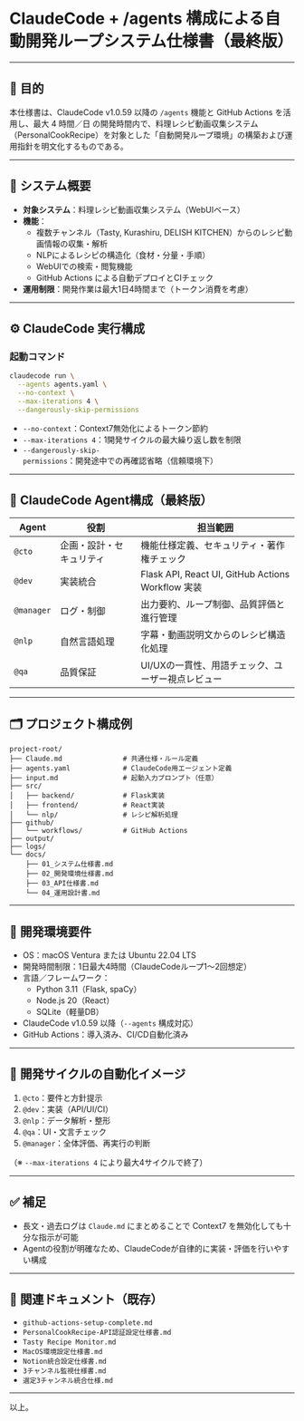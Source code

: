 # ClaudeCode + /agents 構成による自動開発ループシステム仕様書（最終版）

---

## 🎯 目的

本仕様書は、ClaudeCode v1.0.59 以降の `/agents` 機能と GitHub Actions を活用し、最大 4 時間／日 の開発時間内で、料理レシピ動画収集システム（PersonalCookRecipe）を対象とした「自動開発ループ環境」の構築および運用指針を明文化するものである。

---

## 🧩 システム概要

- **対象システム**：料理レシピ動画収集システム（WebUIベース）
- **機能**：
  - 複数チャンネル（Tasty, Kurashiru, DELISH KITCHEN）からのレシピ動画情報の収集・解析
  - NLPによるレシピの構造化（食材・分量・手順）
  - WebUIでの検索・閲覧機能
  - GitHub Actions による自動デプロイとCIチェック
- **運用制限**：開発作業は最大1日4時間まで（トークン消費を考慮）

---

## ⚙️ ClaudeCode 実行構成

### 起動コマンド

```bash
claudecode run \
  --agents agents.yaml \
  --no-context \
  --max-iterations 4 \
  --dangerously-skip-permissions
```

- `--no-context`：Context7無効化によるトークン節約
- `--max-iterations 4`：1開発サイクルの最大繰り返し数を制限
- `--dangerously-skip-permissions`：開発途中での再確認省略（信頼環境下）

---

## 👥 ClaudeCode Agent構成（最終版）

| Agent | 役割 | 担当範囲 |
|-------|------|----------|
| `@cto` | 企画・設計・セキュリティ | 機能仕様定義、セキュリティ・著作権チェック |
| `@dev` | 実装統合 | Flask API, React UI, GitHub Actions Workflow 実装 |
| `@manager` | ログ・制御 | 出力要約、ループ制御、品質評価と進行管理 |
| `@nlp` | 自然言語処理 | 字幕・動画説明文からのレシピ構造化処理 |
| `@qa` | 品質保証 | UI/UXの一貫性、用語チェック、ユーザー視点レビュー |

---

## 🗂 プロジェクト構成例

```
project-root/
├── Claude.md               # 共通仕様・ルール定義
├── agents.yaml             # ClaudeCode用エージェント定義
├── input.md                # 起動入力プロンプト（任意）
├── src/
│   ├── backend/            # Flask実装
│   ├── frontend/           # React実装
│   └── nlp/                # レシピ解析処理
├── github/
│   └── workflows/          # GitHub Actions
├── output/
├── logs/
└── docs/
    ├── 01_システム仕様書.md
    ├── 02_開発環境仕様書.md
    ├── 03_API仕様書.md
    └── 04_運用設計書.md
```

---

## 🔐 開発環境要件

- OS：macOS Ventura または Ubuntu 22.04 LTS
- 開発時間制限：1日最大4時間（ClaudeCodeループ1〜2回想定）
- 言語／フレームワーク：
  - Python 3.11（Flask, spaCy）
  - Node.js 20（React）
  - SQLite（軽量DB）
- ClaudeCode v1.0.59 以降（`--agents` 構成対応）
- GitHub Actions：導入済み、CI/CD自動化済み

---

## 🔁 開発サイクルの自動化イメージ

1. `@cto`：要件と方針提示
2. `@dev`：実装（API/UI/CI）
3. `@nlp`：データ解析・整形
4. `@qa`：UI・文言チェック
5. `@manager`：全体評価、再実行の判断

（※ `--max-iterations 4` により最大4サイクルで終了）

---

## ✅ 補足

- 長文・過去ログは `Claude.md` にまとめることで Context7 を無効化しても十分な指示が可能
- Agentの役割が明確なため、ClaudeCodeが自律的に実装・評価を行いやすい構成

---

## 📝 関連ドキュメント（既存）

- `github-actions-setup-complete.md`
- `PersonalCookRecipe-API認証設定仕様書.md`
- `Tasty Recipe Monitor.md`
- `MacOS環境設定仕様書.md`
- `Notion統合設定仕様書.md`
- `3チャンネル監視仕様書.md`
- `選定3チャンネル統合仕様.md`

---

以上。
